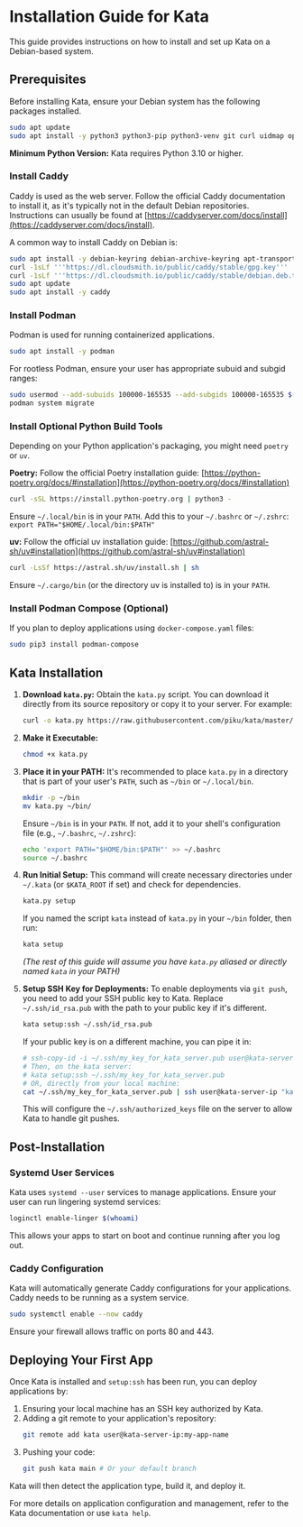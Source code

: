 # Installation Guide for Kata

This guide provides instructions on how to install and set up Kata on a Debian-based system.

## Prerequisites

Before installing Kata, ensure your Debian system has the following packages installed.

```bash
sudo apt update
sudo apt install -y python3 python3-pip python3-venv git curl uidmap openssh-server systemd-container podman podman-compose caddy
```

**Minimum Python Version:** Kata requires Python 3.10 or higher.

### Install Caddy

Caddy is used as the web server. Follow the official Caddy documentation to install it, as it's typically not in the default Debian repositories. Instructions can usually be found at [https://caddyserver.com/docs/install](https://caddyserver.com/docs/install).

A common way to install Caddy on Debian is:

```bash
sudo apt install -y debian-keyring debian-archive-keyring apt-transport-https
curl -1sLf '''https://dl.cloudsmith.io/public/caddy/stable/gpg.key''' | sudo gpg --dearmor -o /usr/share/keyrings/caddy-stable-archive-keyring.gpg
curl -1sLf '''https://dl.cloudsmith.io/public/caddy/stable/debian.deb.txt''' | sudo tee /etc/apt/sources.list.d/caddy-stable.list
sudo apt update
sudo apt install -y caddy
```

### Install Podman

Podman is used for running containerized applications.

```bash
sudo apt install -y podman
```
For rootless Podman, ensure your user has appropriate subuid and subgid ranges:
```bash
sudo usermod --add-subuids 100000-165535 --add-subgids 100000-165535 $(whoami)
podman system migrate
```

### Install Optional Python Build Tools

Depending on your Python application's packaging, you might need `poetry` or `uv`.

**Poetry:**
Follow the official Poetry installation guide: [https://python-poetry.org/docs/#installation](https://python-poetry.org/docs/#installation)
```bash
curl -sSL https://install.python-poetry.org | python3 -
```
Ensure `~/.local/bin` is in your `PATH`. Add this to your `~/.bashrc` or `~/.zshrc`:
`export PATH="$HOME/.local/bin:$PATH"`

**uv:**
Follow the official uv installation guide: [https://github.com/astral-sh/uv#installation](https://github.com/astral-sh/uv#installation)
```bash
curl -LsSf https://astral.sh/uv/install.sh | sh
```
Ensure `~/.cargo/bin` (or the directory uv is installed to) is in your `PATH`.

### Install Podman Compose (Optional)
If you plan to deploy applications using `docker-compose.yaml` files:
```bash
sudo pip3 install podman-compose
```

## Kata Installation

1.  **Download `kata.py`:**
    Obtain the `kata.py` script. You can download it directly from its source repository or copy it to your server. For example:
    ```bash
    curl -o kata.py https://raw.githubusercontent.com/piku/kata/master/kata.py # Replace with the correct URL if different
    ```

2.  **Make it Executable:**
    ```bash
    chmod +x kata.py
    ```

3.  **Place it in your PATH:**
    It's recommended to place `kata.py` in a directory that is part of your user's `PATH`, such as `~/bin` or `~/.local/bin`.
    ```bash
    mkdir -p ~/bin
    mv kata.py ~/bin/
    ```
    Ensure `~/bin` is in your `PATH`. If not, add it to your shell's configuration file (e.g., `~/.bashrc`, `~/.zshrc`):
    ```bash
    echo 'export PATH="$HOME/bin:$PATH"' >> ~/.bashrc
    source ~/.bashrc
    ```

4.  **Run Initial Setup:**
    This command will create necessary directories under `~/.kata` (or `$KATA_ROOT` if set) and check for dependencies.
    ```bash
    kata.py setup
    ```
    If you named the script `kata` instead of `kata.py` in your `~/bin` folder, then run:
    ```bash
    kata setup
    ```
    *(The rest of this guide will assume you have `kata.py` aliased or directly named `kata` in your PATH)*

5.  **Setup SSH Key for Deployments:**
    To enable deployments via `git push`, you need to add your SSH public key to Kata.
    Replace `~/.ssh/id_rsa.pub` with the path to your public key if it's different.
    ```bash
    kata setup:ssh ~/.ssh/id_rsa.pub
    ```
    If your public key is on a different machine, you can pipe it in:
    ```bash
    # ssh-copy-id -i ~/.ssh/my_key_for_kata_server.pub user@kata-server-ip # First, ensure your key is on the server
    # Then, on the kata server:
    # kata setup:ssh ~/.ssh/my_key_for_kata_server.pub
    # OR, directly from your local machine:
    cat ~/.ssh/my_key_for_kata_server.pub | ssh user@kata-server-ip "kata setup:ssh -"
    ```
    This will configure the `~/.ssh/authorized_keys` file on the server to allow Kata to handle git pushes.

## Post-Installation

### Systemd User Services
Kata uses `systemd --user` services to manage applications. Ensure your user can run lingering systemd services:
```bash
loginctl enable-linger $(whoami)
```
This allows your apps to start on boot and continue running after you log out.

### Caddy Configuration
Kata will automatically generate Caddy configurations for your applications. Caddy needs to be running as a system service.
```bash
sudo systemctl enable --now caddy
```
Ensure your firewall allows traffic on ports 80 and 443.

## Deploying Your First App
Once Kata is installed and `setup:ssh` has been run, you can deploy applications by:
1.  Ensuring your local machine has an SSH key authorized by Kata.
2.  Adding a git remote to your application's repository:
    ```bash
    git remote add kata user@kata-server-ip:my-app-name
    ```
3.  Pushing your code:
    ```bash
    git push kata main # Or your default branch
    ```
Kata will then detect the application type, build it, and deploy it.

For more details on application configuration and management, refer to the Kata documentation or use `kata help`.
